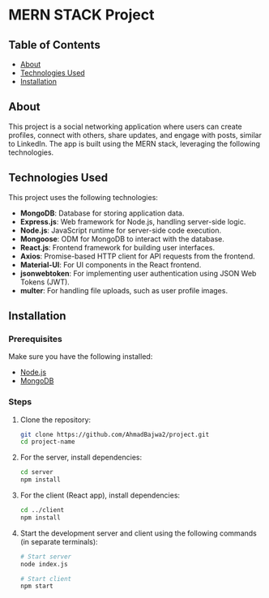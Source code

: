 
# MERN STACK Project

## Table of Contents

- [About](#about)
- [Technologies Used](#technologies-used)
- [Installation](#installation)

## About

This project is a social networking application where users can create profiles, connect with others, share updates, and engage with posts, similar to LinkedIn. The app is built using the MERN stack, leveraging the following technologies.

## Technologies Used

This project uses the following technologies:

- **MongoDB**: Database for storing application data.
- **Express.js**: Web framework for Node.js, handling server-side logic.
- **Node.js**: JavaScript runtime for server-side code execution.
- **Mongoose**: ODM for MongoDB to interact with the database.
- **React.js**: Frontend framework for building user interfaces.
- **Axios**: Promise-based HTTP client for API requests from the frontend.
- **Material-UI**: For UI components in the React frontend.
- **jsonwebtoken**: For implementing user authentication using JSON Web Tokens (JWT).
- **multer**: For handling file uploads, such as user profile images.

## Installation

### Prerequisites

Make sure you have the following installed:

- [Node.js](https://nodejs.org/en/)
- [MongoDB](https://www.mongodb.com/)

### Steps

1. Clone the repository:
   ```bash
   git clone https://github.com/AhmadBajwa2/project.git
   cd project-name
   ```

2. For the server, install dependencies:
   ```bash
   cd server
   npm install
   ```

3. For the client (React app), install dependencies:
   ```bash
   cd ../client
   npm install
   ```

4. Start the development server and client using the following commands (in separate terminals):
   ```bash
   # Start server
   node index.js
   
   # Start client
   npm start
   ```

